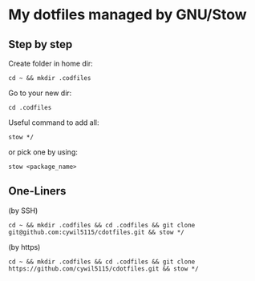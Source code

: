 # My dotfiles managed by GNU/Stow

## Step by step

Create folder in home dir:
```
cd ~ && mkdir .codfiles
```
Go to your new dir:
```
cd .codfiles
```
Useful command to add all:
```
stow */
```
or pick one by using:
```
stow <package_name>
```
## One-Liners

(by SSH)

```
cd ~ && mkdir .codfiles && cd .codfiles && git clone git@github.com:cywil5115/cdotfiles.git && stow */
```
(by https)

```
cd ~ && mkdir .codfiles && cd .codfiles && git clone https://github.com/cywil5115/cdotfiles.git && stow */
```
